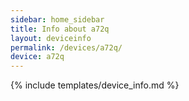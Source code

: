 ```yaml
---
sidebar: home_sidebar
title: Info about a72q
layout: deviceinfo
permalink: /devices/a72q/
device: a72q
---
```

{% include templates/device_info.md %}
